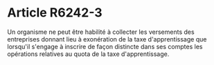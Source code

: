 # Article R6242-3

  
Un organisme ne peut être habilité à collecter les versements des entreprises donnant lieu à exonération de la taxe d'apprentissage que lorsqu'il s'engage à inscrire de façon distincte dans ses comptes les opérations relatives au quota de la taxe d'apprentissage.